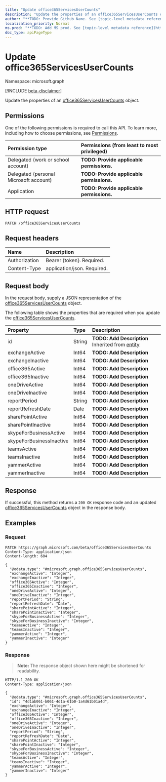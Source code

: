```yaml
---
title: "Update office365ServicesUserCounts"
description: "Update the properties of an office365ServicesUserCounts object."
author: "**TODO: Provide Github Name. See [topic-level metadata reference](https://msgo.azurewebsites.net/add/document/guidelines/metadata.html#topic-level-metadata)**"
localization_priority: Normal
ms.prod: "**TODO: Add MS prod. See [topic-level metadata reference](https://msgo.azurewebsites.net/add/document/guidelines/metadata.html#topic-level-metadata)**"
doc_type: apiPageType
---
```


# Update office365ServicesUserCounts
Namespace: microsoft.graph

[!INCLUDE [beta-disclaimer](../../includes/beta-disclaimer.md)]

Update the properties of an [office365ServicesUserCounts](../resources/office365servicesusercounts.md) object.

## Permissions
One of the following permissions is required to call this API. To learn more, including how to choose permissions, see [Permissions](/graph/permissions-reference).

|Permission type|Permissions (from least to most privileged)|
|:---|:---|
|Delegated (work or school account)|**TODO: Provide applicable permissions.**|
|Delegated (personal Microsoft account)|**TODO: Provide applicable permissions.**|
|Application|**TODO: Provide applicable permissions.**|

## HTTP request

<!-- {
  "blockType": "ignored"
}
-->
``` http
PATCH /office365ServicesUserCounts
```

## Request headers
|Name|Description|
|:---|:---|
|Authorization|Bearer {token}. Required.|
|Content-Type|application/json. Required.|

## Request body
In the request body, supply a JSON representation of the [office365ServicesUserCounts](../resources/office365servicesusercounts.md) object.

The following table shows the properties that are required when you update the [office365ServicesUserCounts](../resources/office365servicesusercounts.md).

|Property|Type|Description|
|:---|:---|:---|
|id|String|**TODO: Add Description** Inherited from [entity](../resources/entity.md)|
|exchangeActive|Int64|**TODO: Add Description**|
|exchangeInactive|Int64|**TODO: Add Description**|
|office365Active|Int64|**TODO: Add Description**|
|office365Inactive|Int64|**TODO: Add Description**|
|oneDriveActive|Int64|**TODO: Add Description**|
|oneDriveInactive|Int64|**TODO: Add Description**|
|reportPeriod|String|**TODO: Add Description**|
|reportRefreshDate|Date|**TODO: Add Description**|
|sharePointActive|Int64|**TODO: Add Description**|
|sharePointInactive|Int64|**TODO: Add Description**|
|skypeForBusinessActive|Int64|**TODO: Add Description**|
|skypeForBusinessInactive|Int64|**TODO: Add Description**|
|teamsActive|Int64|**TODO: Add Description**|
|teamsInactive|Int64|**TODO: Add Description**|
|yammerActive|Int64|**TODO: Add Description**|
|yammerInactive|Int64|**TODO: Add Description**|



## Response

If successful, this method returns a `200 OK` response code and an updated [office365ServicesUserCounts](../resources/office365servicesusercounts.md) object in the response body.

## Examples

### Request
<!-- {
  "blockType": "request",
  "name": "update_office365servicesusercounts"
}
-->
``` http
PATCH https://graph.microsoft.com/beta/office365ServicesUserCounts
Content-Type: application/json
Content-length: 604

{
  "@odata.type": "#microsoft.graph.office365ServicesUserCounts",
  "exchangeActive": "Integer",
  "exchangeInactive": "Integer",
  "office365Active": "Integer",
  "office365Inactive": "Integer",
  "oneDriveActive": "Integer",
  "oneDriveInactive": "Integer",
  "reportPeriod": "String",
  "reportRefreshDate": "Date",
  "sharePointActive": "Integer",
  "sharePointInactive": "Integer",
  "skypeForBusinessActive": "Integer",
  "skypeForBusinessInactive": "Integer",
  "teamsActive": "Integer",
  "teamsInactive": "Integer",
  "yammerActive": "Integer",
  "yammerInactive": "Integer"
}
```


### Response
>**Note:** The response object shown here might be shortened for readability.
<!-- {
  "blockType": "response",
  "truncated": true
}
-->
``` http
HTTP/1.1 200 OK
Content-Type: application/json

{
  "@odata.type": "#microsoft.graph.office365ServicesUserCounts",
  "id": "4d1ab061-b061-4d1a-61b0-1a4d61b01a4d",
  "exchangeActive": "Integer",
  "exchangeInactive": "Integer",
  "office365Active": "Integer",
  "office365Inactive": "Integer",
  "oneDriveActive": "Integer",
  "oneDriveInactive": "Integer",
  "reportPeriod": "String",
  "reportRefreshDate": "Date",
  "sharePointActive": "Integer",
  "sharePointInactive": "Integer",
  "skypeForBusinessActive": "Integer",
  "skypeForBusinessInactive": "Integer",
  "teamsActive": "Integer",
  "teamsInactive": "Integer",
  "yammerActive": "Integer",
  "yammerInactive": "Integer"
}
```


